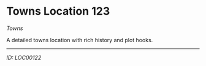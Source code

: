 # Towns Location 123

*Towns*

A detailed towns location with rich history and plot hooks.

---
*ID: LOC00122*
